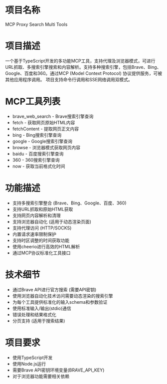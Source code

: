 # 项目名称
MCP Proxy Search Multi Tools

# 项目描述
一个基于TypeScript开发的多功能MCP工具，支持代理及浏览器模式，可进行URL抓取、多搜索引擎搜索和内容解析。支持多种搜索引擎，包括Brave、Bing、Google、百度和360。通过MCP (Model Context Protocol) 协议提供服务，可被其他应用程序调用。
项目支持命令行调用和SSE网络调用双模式。

# MCP工具列表
- brave_web_search - Brave搜索引擎查询
- fetch - 获取网页原始HTML内容
- fetchContent - 提取网页正文内容
- bing - Bing搜索引擎查询
- google - Google搜索引擎查询
- browse - 浏览器模式获取网页内容
- baidu - 百度搜索引擎查询
- 360 - 360搜索引擎查询
- now - 获取当前格式化时间

# 功能描述
- 支持多搜索引擎整合 (Brave、Bing、Google、百度、360)
- 支持URL抓取和原始HTML获取
- 支持网页内容解析和清理
- 支持浏览器自动化 (适用于动态渲染页面)
- 支持代理访问 (HTTP/SOCKS)
- 内置请求速率限制保护
- 支持时区调整的时间获取功能
- 使用cheerio进行高效的HTML解析
- 通过MCP协议标准化工具接口

# 技术细节
- 通过Brave API进行官方搜索 (需要API密钥)
- 使用浏览器自动化技术访问需要动态渲染的搜索引擎
- 为每个工具提供标准化的输入schema和参数验证
- 使用标准输入/输出(stdio)通信
- 错误处理和结果格式化
- 分页支持 (适用于搜索结果)

# 项目要求
- 使用TypeScript开发
- 使用Node.js运行
- 需要Brave API密钥环境变量(BRAVE_API_KEY)
- 对于浏览器功能需要相关依赖

